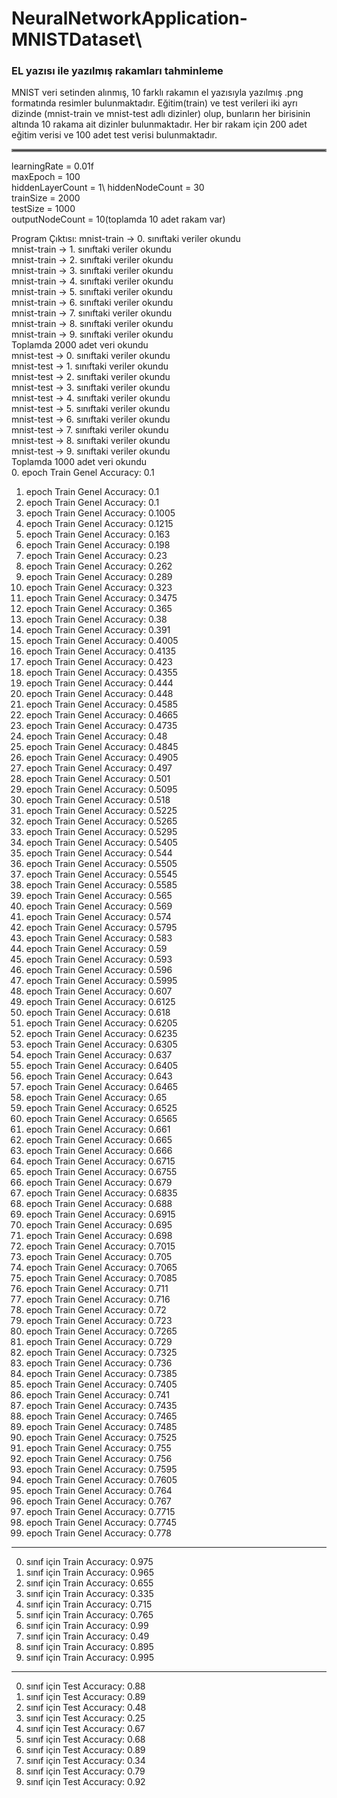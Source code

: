 # NeuralNetworkApplication-MNISTDataset\
<h3>EL yazısı ile yazılmış rakamları tahminleme</h3>
MNIST veri setinden alınmış, 10 farklı rakamın el yazısıyla yazılmış .png formatında resimler bulunmaktadır. Eğitim(train) ve test verileri iki ayrı dizinde (mnist-train ve mnist-test adlı dizinler) olup, bunların her birisinin altında 10 rakama ait dizinler bulunmaktadır. Her bir rakam için 200 adet eğitim verisi ve 100 adet test verisi bulunmaktadır.</br>
<hr style="border:2px solid gray"> </hr>
learningRate = 0.01f <br />
maxEpoch = 100 <br />
hiddenLayerCount = 1\
hiddenNodeCount = 30 <br />
trainSize = 2000 <br />
testSize = 1000 <br />
outputNodeCount = 10(toplamda 10 adet rakam var)<br />

Program Çıktısı:
mnist-train -> 0. sınıftaki veriler okundu\
mnist-train -> 1. sınıftaki veriler okundu\
mnist-train -> 2. sınıftaki veriler okundu\
mnist-train -> 3. sınıftaki veriler okundu\
mnist-train -> 4. sınıftaki veriler okundu\
mnist-train -> 5. sınıftaki veriler okundu\
mnist-train -> 6. sınıftaki veriler okundu\
mnist-train -> 7. sınıftaki veriler okundu\
mnist-train -> 8. sınıftaki veriler okundu\
mnist-train -> 9. sınıftaki veriler okundu\
Toplamda 2000 adet veri okundu\
mnist-test -> 0. sınıftaki veriler okundu\
mnist-test -> 1. sınıftaki veriler okundu\
mnist-test -> 2. sınıftaki veriler okundu\
mnist-test -> 3. sınıftaki veriler okundu\
mnist-test -> 4. sınıftaki veriler okundu\
mnist-test -> 5. sınıftaki veriler okundu\
mnist-test -> 6. sınıftaki veriler okundu\
mnist-test -> 7. sınıftaki veriler okundu\
mnist-test -> 8. sınıftaki veriler okundu\
mnist-test -> 9. sınıftaki veriler okundu\
Toplamda 1000 adet veri okundu\
0. epoch Train Genel Accuracy: 0.1
1. epoch Train Genel Accuracy: 0.1
2. epoch Train Genel Accuracy: 0.1
3. epoch Train Genel Accuracy: 0.1005
4. epoch Train Genel Accuracy: 0.1215
5. epoch Train Genel Accuracy: 0.163
6. epoch Train Genel Accuracy: 0.198
7. epoch Train Genel Accuracy: 0.23
8. epoch Train Genel Accuracy: 0.262
9. epoch Train Genel Accuracy: 0.289
10. epoch Train Genel Accuracy: 0.323
11. epoch Train Genel Accuracy: 0.3475
12. epoch Train Genel Accuracy: 0.365
13. epoch Train Genel Accuracy: 0.38
14. epoch Train Genel Accuracy: 0.391
15. epoch Train Genel Accuracy: 0.4005
16. epoch Train Genel Accuracy: 0.4135
17. epoch Train Genel Accuracy: 0.423
18. epoch Train Genel Accuracy: 0.4355
19. epoch Train Genel Accuracy: 0.444
20. epoch Train Genel Accuracy: 0.448
21. epoch Train Genel Accuracy: 0.4585
22. epoch Train Genel Accuracy: 0.4665
23. epoch Train Genel Accuracy: 0.4735
24. epoch Train Genel Accuracy: 0.48
25. epoch Train Genel Accuracy: 0.4845
26. epoch Train Genel Accuracy: 0.4905
27. epoch Train Genel Accuracy: 0.497
28. epoch Train Genel Accuracy: 0.501
29. epoch Train Genel Accuracy: 0.5095
30. epoch Train Genel Accuracy: 0.518
31. epoch Train Genel Accuracy: 0.5225
32. epoch Train Genel Accuracy: 0.5265
33. epoch Train Genel Accuracy: 0.5295
34. epoch Train Genel Accuracy: 0.5405
35. epoch Train Genel Accuracy: 0.544
36. epoch Train Genel Accuracy: 0.5505
37. epoch Train Genel Accuracy: 0.5545
38. epoch Train Genel Accuracy: 0.5585
39. epoch Train Genel Accuracy: 0.565
40. epoch Train Genel Accuracy: 0.569
41. epoch Train Genel Accuracy: 0.574
42. epoch Train Genel Accuracy: 0.5795
43. epoch Train Genel Accuracy: 0.583
44. epoch Train Genel Accuracy: 0.59
45. epoch Train Genel Accuracy: 0.593
46. epoch Train Genel Accuracy: 0.596
47. epoch Train Genel Accuracy: 0.5995
48. epoch Train Genel Accuracy: 0.607
49. epoch Train Genel Accuracy: 0.6125
50. epoch Train Genel Accuracy: 0.618
51. epoch Train Genel Accuracy: 0.6205
52. epoch Train Genel Accuracy: 0.6235
53. epoch Train Genel Accuracy: 0.6305
54. epoch Train Genel Accuracy: 0.637
55. epoch Train Genel Accuracy: 0.6405
56. epoch Train Genel Accuracy: 0.643
57. epoch Train Genel Accuracy: 0.6465
58. epoch Train Genel Accuracy: 0.65
59. epoch Train Genel Accuracy: 0.6525
60. epoch Train Genel Accuracy: 0.6565
61. epoch Train Genel Accuracy: 0.661
62. epoch Train Genel Accuracy: 0.665
63. epoch Train Genel Accuracy: 0.666
64. epoch Train Genel Accuracy: 0.6715
65. epoch Train Genel Accuracy: 0.6755
66. epoch Train Genel Accuracy: 0.679
67. epoch Train Genel Accuracy: 0.6835
68. epoch Train Genel Accuracy: 0.688
69. epoch Train Genel Accuracy: 0.6915
70. epoch Train Genel Accuracy: 0.695
71. epoch Train Genel Accuracy: 0.698
72. epoch Train Genel Accuracy: 0.7015
73. epoch Train Genel Accuracy: 0.705
74. epoch Train Genel Accuracy: 0.7065
75. epoch Train Genel Accuracy: 0.7085
76. epoch Train Genel Accuracy: 0.711
77. epoch Train Genel Accuracy: 0.716
78. epoch Train Genel Accuracy: 0.72
79. epoch Train Genel Accuracy: 0.723
80. epoch Train Genel Accuracy: 0.7265
81. epoch Train Genel Accuracy: 0.729
82. epoch Train Genel Accuracy: 0.7325
83. epoch Train Genel Accuracy: 0.736
84. epoch Train Genel Accuracy: 0.7385
85. epoch Train Genel Accuracy: 0.7405
86. epoch Train Genel Accuracy: 0.741
87. epoch Train Genel Accuracy: 0.7435
88. epoch Train Genel Accuracy: 0.7465
89. epoch Train Genel Accuracy: 0.7485
90. epoch Train Genel Accuracy: 0.7525
91. epoch Train Genel Accuracy: 0.755
92. epoch Train Genel Accuracy: 0.756
93. epoch Train Genel Accuracy: 0.7595
94. epoch Train Genel Accuracy: 0.7605
95. epoch Train Genel Accuracy: 0.764
96. epoch Train Genel Accuracy: 0.767
97. epoch Train Genel Accuracy: 0.7715
98. epoch Train Genel Accuracy: 0.7745
99. epoch Train Genel Accuracy: 0.778
------------------------------------
0. sınıf için Train Accuracy: 0.975
1. sınıf için Train Accuracy: 0.965
2. sınıf için Train Accuracy: 0.655
3. sınıf için Train Accuracy: 0.335
4. sınıf için Train Accuracy: 0.715
5. sınıf için Train Accuracy: 0.765
6. sınıf için Train Accuracy: 0.99
7. sınıf için Train Accuracy: 0.49
8. sınıf için Train Accuracy: 0.895
9. sınıf için Train Accuracy: 0.995
------------------------------------
0. sınıf için Test Accuracy: 0.88
1. sınıf için Test Accuracy: 0.89
2. sınıf için Test Accuracy: 0.48
3. sınıf için Test Accuracy: 0.25
4. sınıf için Test Accuracy: 0.67
5. sınıf için Test Accuracy: 0.68
6. sınıf için Test Accuracy: 0.89
7. sınıf için Test Accuracy: 0.34
8. sınıf için Test Accuracy: 0.79
9. sınıf için Test Accuracy: 0.92

